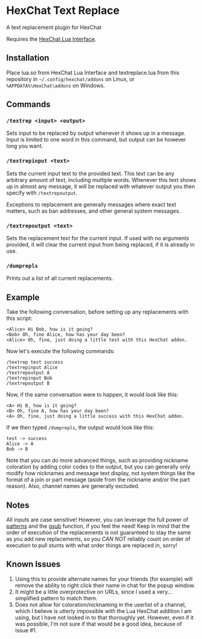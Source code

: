 # HexChat Text Replace
A text replacement plugin for HexChat

Requires the [HexChat Lua Interface](https://github.com/mniip/hexchat-lua).

## Installation
Place lua.so from HexChat Lua Interface and textreplace.lua from this repository in `~/.config/hexchat/addons` on Linux, or `%APPDATA%\HexChat\addons` on Windows.

## Commands
### `/textrep <input> <output>`
Sets input to be replaced by output whenever it shows up in a message. Input is limited to one word in this command, but output can be however long you want.

### `/textrepinput <text>`
Sets the current input text to the provided text. This text can be any arbitrary amount of text, including multiple words. Whenever this text shows up in almost any message, it will be replaced with whatever output you then specify with `/textrepoutput`.

Exceptions to replacement are generally messages where exact text matters, such as ban addresses, and other general system messages.

### `/textrepoutput <text>`
Sets the replacement text for the current input. If used with no arguments provided, it will clear the current input from being replaced, if it is already in use.

### `/dumprepls`
Prints out a list of all current replacements.

## Example
Take the following conversation, before setting up any replacements with this script:

```
<Alice> Hi Bob, how is it going?
<Bob> Oh, fine Alice, how has your day been?
<Alice> Oh, fine, just doing a little test with this HexChat addon.
```

Now let's execute the following commands:

```
/textrep test success
/textrepinput Alice
/textrepoutput A
/textrepinput Bob
/textrepoutput B
```

Now, if the same conversation were to happen, it would look like this:

```
<A> Hi B, how is it going?
<B> Oh, fine A, how has your day been?
<A> Oh, fine, just doing a little success with this HexChat addon.
```

If we then typed `/dumprepls`, the output would look like this:

```
test -> success
Alice -> A
Bob -> B
```

Note that you can do more advanced things, such as providing nickname coloration by adding color codes to the output, but you can generally only modify how nicknames and message text display, not system things like the format of a join or part message (aside from the nickname and/or the part reason). Also, channel names are generally excluded.

## Notes
All inputs are case sensitive! However, you can leverage the full power of [patterns](http://www.lua.org/manual/5.2/manual.html#6.4.1) and the [gsub](http://www.lua.org/manual/5.2/manual.html#pdf-string.gsub) function, if you feel the need! Keep in mind that the order of execution of the replacements is not guaranteed to stay the same as you add new replacements, so you *CAN NOT* reliably count on order of execution to pull stunts with what order things are replaced in, sorry!

## Known Issues
1. Using this to provide alternate names for your friends (for example) will remove the ability to right click their name in chat for the popup window.
2. It might be a little overprotective on URLs, since I used a very... simplified pattern to match them.
3. Does not allow for coloration/nicknaming in the userlist of a channel, which I believe is utterly impossible with the Lua HexChat addition I am using, but I have not looked in to that thoroughly yet. However, even if it was possible, I'm not sure if that would be a good idea, because of issue #1.

